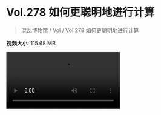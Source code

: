# Vol.278 如何更聪明地进行计算

> 混乱博物馆 / Vol / Vol.278 如何更聪明地进行计算

**视频大小**: 115.68 MB

<div class="video"><video src="https://file.hsyhx.top/video/278.mp4" controls preload>🤔 您的浏览器不支持 video 标签</video></div>